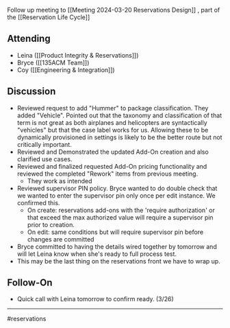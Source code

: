 Follow up meeting to [[Meeting 2024-03-20 Reservations Design]] , part of the [[Reservation Life Cycle]]
## Attending 
- Leina ([[Product Integrity & Reservations]])
- Bryce ([[135ACM Team]])
- Coy ([[Engineering & Integration]])


## Discussion
- Reviewed request to add "Hummer" to package classification. They added "Vehicle".  Pointed out that the taxonomy and classification of that term is not great as both airplanes and helicopters are syntactically "vehicles" but that the case label works for us.  Allowing these to be dynamically provisioned in settings is likely to be the better route but not critically important.
- Reviewed and Demonstrated the updated Add-On creation and also clarified use cases.
- Reviewed and finalized requested Add-On pricing functionality and reviewed the completed "Rework" items from previous meeting.
	- They work as intended
- Reviewed supervisor PIN policy.  Bryce wanted to do double check that we wanted to enter the supervisor pin only once per edit instance.  We confirmed this.
	- On create: reservations add-ons with the 'require authorization' or that exceed the max authorized value will require a supervisor pin prior to creation.
	- On edit:  same conditions but will require supervisor pin before changes are committed
- Bryce committed to having the details wired together by tomorrow and will let Leina know when she's ready to full process test.
- This may be the last thing on the reservations front we have to wrap up.

## Follow-On
- Quick call with Leina tomorrow to confirm ready. (3/26)


---
#reservations 